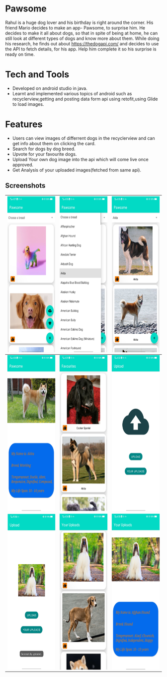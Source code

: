 # Pawsome
Rahul is a huge dog lover and his birthday is right around the corner. His friend Mario decides to make an app- Pawsome, to surprise him. He decides to make it all about dogs, so that in spite of being at home, he can still look at different types of dogs and know more about them. While doing his research, he finds out about https://thedogapi.com/ and decides to use the API to fetch details, for his app. Help him complete it so his surprise is ready on time.
# Tech and Tools
- Developed on android studio in java.
- Learnt and implemented various topics of android such as recyclerview,getting and posting data form api using retofit,using Glide to load images.
# Features
- Users can view images of differrent dogs in the recyclerview and can get info about them on clicking the card.
- Search for dogs by dog breed.
- Upvote for your favourite dogs.
- Upload Your own dog image into the api which will come live once approved.
- Get Analysis of your uploaded images(fetched from same api).

## Screenshots
|<img src="images/Screenshot_20220525_182718.jpg" height="500px">|<img src="images/Screenshot_20220525_183526.jpg" height="500px">|<img src="images/Screenshot_20220525_183517.jpg" height="500px">|
| :--------: | :-----------: | :-------: |
|<img src="images/Screenshot_20220525_183846.jpg" height="500px">|<img src="images/Screenshot_20220525_182932.jpg" height="500px">|<img src="images/Screenshot_20220525_183227.jpg" height="500px">|
|<img src="images/dogimage.PNG" height="500px">|<img src="images/Screenshot_20220525_183651.jpg" height="500px">|<img src="images/Screenshot_20220525_183818.jpg" height="500px">|
